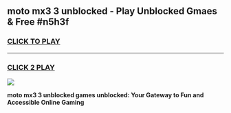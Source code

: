 
## moto mx3 3 unblocked - Play Unblocked Gmaes & Free #n5h3f
<h3>
<a href="https://news.freeplayer.one?title=moto_mx3_3_unblocked&ref=24F">CLICK TO PLAY</a></h3>
<hr>

<h3>
<a href="https://news.freeplayer.one?title=moto_mx3_3_unblocked&ref=24F">CLICK 2 PLAY</a>
  
</h3>

<a href="https://news.freeplayer.one?title=moto_mx3_3_unblocked&ref=24F/"><img src="https://clearcache.store/games.png"></a>


**moto mx3 3 unblocked games unblocked: Your Gateway to Fun and Accessible Online Gaming**
